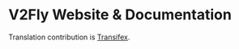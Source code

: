 # V2Fly Website & Documentation

Translation contribution is  [Transifex](https://explore.transifex.com/v2fly/v2fly-docs/).

